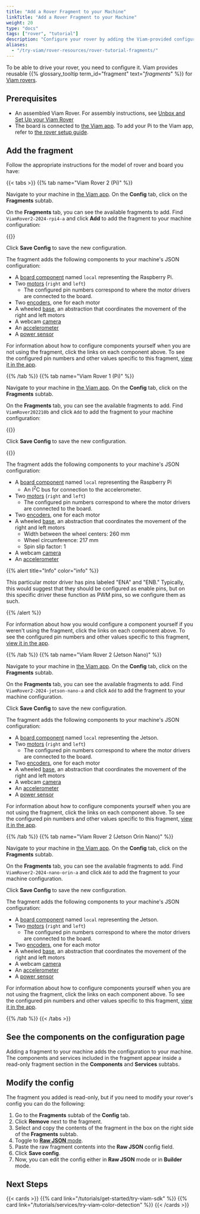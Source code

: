 ```yaml
---
title: "Add a Rover Fragment to your Machine"
linkTitle: "Add a Rover Fragment to your Machine"
weight: 20
type: "docs"
tags: ["rover", "tutorial"]
description: "Configure your rover by adding the Viam-provided configuration fragment to your rover."
aliases:
  - "/try-viam/rover-resources/rover-tutorial-fragments/"
---
```


To be able to drive your rover, you need to configure it.
Viam provides reusable {{% glossary_tooltip term_id="fragment" text="*fragments*" %}} for [Viam rovers](https://www.viam.com/resources/rover).

## Prerequisites

- An assembled Viam Rover.
  For assembly instructions, see [Unbox and Set Up your Viam Rover](../rover-tutorial/)
- The board is connected to [the Viam app](https://app.viam.com).
  To add your Pi to the Viam app, refer to [the rover setup guide](/get-started/try-viam/rover-resources/rover-tutorial/#control-your-rover-on-the-viam-app).

## Add the fragment

Follow the appropriate instructions for the model of rover and board you have:

{{< tabs >}}
{{% tab name="Viam Rover 2 (Pi)" %}}

Navigate to your machine in [the Viam app](https://app.viam.com/robots).
On the **Config** tab, click on the **Fragments** subtab.

On the **Fragments** tab, you can see the available fragments to add.
Find `ViamRover2-2024-rpi4-a` and click **Add** to add the fragment to your machine configuration:

{{<imgproc src="get-started/try-viam/rover-resources/fragments/fragments_list.png" resize="400x" alt="List of available fragments">}}

Click **Save Config** to save the new configuration.

The fragment adds the following components to your machine's JSON configuration:

- A [board component](/components/board/pi/) named `local` representing the Raspberry Pi.
- Two [motors](/components/motor/gpio/) (`right` and `left`)
  - The configured pin numbers correspond to where the motor drivers are connected to the board.
- Two [encoders](/components/encoder/single/), one for each motor
- A wheeled [base](/components/base/), an abstraction that coordinates the movement of the right and left motors
- A webcam [camera](/components/camera/webcam/)
- An [accelerometer](/components/movement-sensor/mpu6050/)
- A [power sensor](/components/power-sensor/ina219/)

For information about how to configure components yourself when you are not using the fragment, click the links on each component above.
To see the configured pin numbers and other values specific to this fragment, [view it in the app](https://app.viam.com/fragment?id=7c413f24-691d-4ae6-a759-df3654cfe4c8).

{{% /tab %}}
{{% tab name="Viam Rover 1 (Pi)" %}}

Navigate to your machine in [the Viam app](https://app.viam.com/robots).
On the **Config** tab, click on the **Fragments** subtab.

On the **Fragments** tab, you can see the available fragments to add.
Find `ViamRover202210b` and click `Add` to add the fragment to your machine configuration:

{{<imgproc src="get-started/try-viam/rover-resources/fragments/fragments_list.png" resize="400x" alt="List of available fragments">}}

Click **Save Config** to save the new configuration.

{{<imgproc src="get-started/try-viam/rover-resources/fragments/fragment_configuration.png" resize="400x" alt="Fragment configuration">}}

The fragment adds the following components to your machine's JSON configuration:

- A [board component](/components/board/pi/) named `local` representing the Raspberry Pi
  - An I<sup>2</sup>C bus for connection to the accelerometer.
- Two [motors](/components/motor/gpio/) (`right` and `left`)
  - The configured pin numbers correspond to where the motor drivers are connected to the board.
- Two [encoders](/components/encoder/single/), one for each motor
- A wheeled [base](/components/base/), an abstraction that coordinates the movement of the right and left motors
  - Width between the wheel centers: 260 mm
  - Wheel circumference: 217 mm
  - Spin slip factor: 1
- A webcam [camera](/components/camera/webcam/)
- An [accelerometer](/components/movement-sensor/adxl345/)

{{% alert title="Info" color="info" %}}

This particular motor driver has pins labeled "ENA" and "ENB."
Typically, this would suggest that they should be configured as enable pins, but on this specific driver these function as PWM pins, so we configure them as such.

{{% /alert %}}

For information about how you would configure a component yourself if you weren't using the fragment, click the links on each component above.
To see the configured pin numbers and other values specific to this fragment, [view it in the app](https://app.viam.com/fragment?id=3e8e0e1c-f515-4eac-8307-b6c9de7cfb84).

{{% /tab %}}
{{% tab name="Viam Rover 2 (Jetson Nano)" %}}

Navigate to your machine in [the Viam app](https://app.viam.com/robots).
On the **Config** tab, click on the **Fragments** subtab.

On the **Fragments** tab, you can see the available fragments to add.
Find `ViamRover2-2024-jetson-nano-a` and click `Add` to add the fragment to your machine configuration.

Click **Save Config** to save the new configuration.

The fragment adds the following components to your machine's JSON configuration:

- A [board component](/components/board/pi/) named `local` representing the Jetson.
- Two [motors](/components/motor/gpio/) (`right` and `left`)
  - The configured pin numbers correspond to where the motor drivers are connected to the board.
- Two [encoders](/components/encoder/single/), one for each motor
- A wheeled [base](/components/base/), an abstraction that coordinates the movement of the right and left motors
- A webcam [camera](/components/camera/webcam/)
- An [accelerometer](/components/movement-sensor/mpu6050/)
- A [power sensor](/components/power-sensor/ina219/)

For information about how to configure components yourself when you are not using the fragment, click the links on each component above.
To see the configured pin numbers and other values specific to this fragment, [view it in the app](https://app.viam.com/fragment?id=747e1f43-309b-4311-b1d9-1dfca45bd097).

{{% /tab %}}
{{% tab name="Viam Rover 2 (Jetson Orin Nano)" %}}

Navigate to your machine in [the Viam app](https://app.viam.com/robots).
On the **Config** tab, click on the **Fragments** subtab.

On the **Fragments** tab, you can see the available fragments to add.
Find `ViamRover2-2024-nano-orin-a` and click `Add` to add the fragment to your machine configuration.

Click **Save Config** to save the new configuration.

The fragment adds the following components to your machine's JSON configuration:

- A [board component](/components/board/pi/) named `local` representing the Jetson.
- Two [motors](/components/motor/gpio/) (`right` and `left`)
  - The configured pin numbers correspond to where the motor drivers are connected to the board.
- Two [encoders](/components/encoder/single/), one for each motor
- A wheeled [base](/components/base/), an abstraction that coordinates the movement of the right and left motors
- A webcam [camera](/components/camera/webcam/)
- An [accelerometer](/components/movement-sensor/mpu6050/)
- A [power sensor](/components/power-sensor/ina219/)

For information about how to configure components yourself when you are not using the fragment, click the links on each component above.
To see the configured pin numbers and other values specific to this fragment, [view it in the app](https://app.viam.com/fragment?id=6208e890-8400-4197-bf0f-e8ddeca4e157).

{{% /tab %}}
{{< /tabs >}}

## See the components on the configuration page

Adding a fragment to your machine adds the configuration to your machine.
The components and services included in the fragment appear inside a read-only fragment section in the **Components** and **Services** subtabs.

## Modify the config

The fragment you added is read-only, but if you need to modify your rover's config you can do the following:

1. Go to the **Fragments** subtab of the **Config** tab.
2. Click **Remove** next to the fragment.
3. Select and copy the contents of the fragment in the box on the right side of the **Fragments** subtab.
4. Toggle to [**Raw JSON** mode](/get-started/try-viam/try-viam-tutorial/#raw-json).
5. Paste the raw fragment contents into the **Raw JSON** config field.
6. Click **Save config**.
7. Now, you can edit the config either in **Raw JSON** mode or in **Builder** mode.

## Next Steps

{{< cards >}}
{{% card link="/tutorials/get-started/try-viam-sdk" %}}
{{% card link="/tutorials/services/try-viam-color-detection" %}}
{{< /cards >}}
